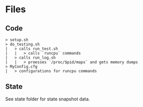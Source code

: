 # Files

## Code
```
> setup.sh
> do_testing.sh
|   > calls run_test.sh
|   |   > calls `runcpu` commands
|   > calls run_log.sh
|   |   > proesses `/proc/$pid/maps` and gets memory dumps
> MyConfig.cfg
|   > configurations for runcpu commands
```

## State
See state folder for state snapshot data.
